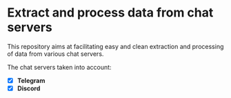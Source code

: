 # Extract and process data from chat servers

This repository aims at facilitating easy and clean extraction and processing of data from various chat servers. 

The chat servers taken into account:

- [X] **Telegram**
- [X] **Discord**
